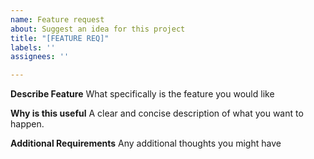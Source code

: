 ```yaml
---
name: Feature request
about: Suggest an idea for this project
title: "[FEATURE REQ]"
labels: ''
assignees: ''

---
```


**Describe Feature**
What specifically is the feature you would like

**Why is this useful**
A clear and concise description of what you want to happen.

**Additional Requirements**
Any additional thoughts you might have
